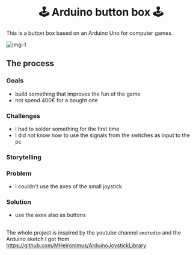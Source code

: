 <h1 align="center">
  🕹 Arduino button box 🕹
</h1>
 
This is a button box based on an Arduino Uno for computer games.

![img-1](https://github.com/LordofGhost/Arduino-button-box/assets/134922046/1b7ebe46-ab34-43c7-a078-37a43363466b)

## The process

### Goals 

- build something that improves the fun of the game
- not spend 400€ for a bought one

### Challenges

- I had to solder something for the first time
- I did not know how to use the signals from the switches as input to the pc

### Storytelling

### Problem

- I couldn't use the axes of the small joystick

### Solution

- use the axes also as buttons


##

The whole project is inspired by the youtube channel `amstudio` and the Arduino sketch I got from https://github.com/MHeironimus/ArduinoJoystickLibrary
